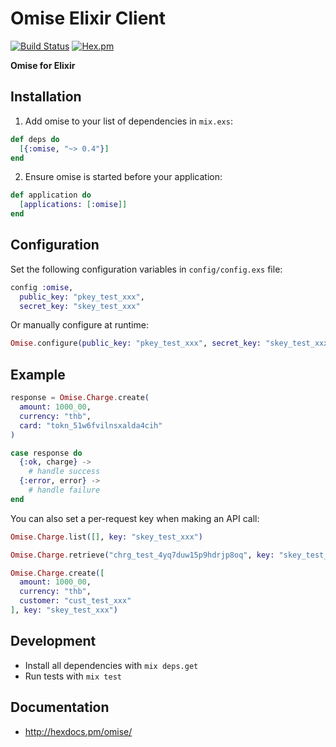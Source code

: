 # Omise Elixir Client
[![Build Status](https://travis-ci.org/omise/omise-elixir.svg)](https://travis-ci.org/omise/omise-elixir)
[![Hex.pm](https://img.shields.io/hexpm/v/omise.svg?style=flat-square)](https://hex.pm/packages/omise)

**Omise for Elixir**

## Installation

  1. Add omise to your list of dependencies in `mix.exs`:

  ```elixir
  def deps do
    [{:omise, "~> 0.4"}]
  end
  ```

  2. Ensure omise is started before your application:

  ```elixir
  def application do
    [applications: [:omise]]
  end
  ```

## Configuration

Set the following configuration variables in `config/config.exs` file:

```elixir
config :omise,
  public_key: "pkey_test_xxx",
  secret_key: "skey_test_xxx"
```

Or manually configure at runtime:

```elixir
Omise.configure(public_key: "pkey_test_xxx", secret_key: "skey_test_xxx")
```

## Example

```elixir
response = Omise.Charge.create(
  amount: 1000_00,
  currency: "thb",
  card: "tokn_51w6fvilnsxalda4cih"
)

case response do
  {:ok, charge} ->
    # handle success
  {:error, error} ->
    # handle failure
end
```

You can also set a per-request key when making an API call:

```elixir
Omise.Charge.list([], key: "skey_test_xxx")

Omise.Charge.retrieve("chrg_test_4yq7duw15p9hdrjp8oq", key: "skey_test_xxx")

Omise.Charge.create([
  amount: 1000_00,
  currency: "thb",
  customer: "cust_test_xxx"
], key: "skey_test_xxx")
```

## Development

- Install all dependencies with `mix deps.get`
- Run tests with `mix test`

## Documentation

 * http://hexdocs.pm/omise/
